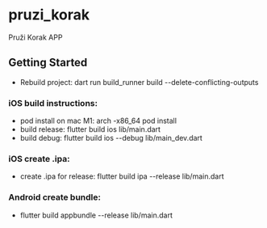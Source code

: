 # pruzi_korak

Pruži Korak APP

## Getting Started

- Rebuild project: dart run build_runner build --delete-conflicting-outputs

### iOS build instructions:
- pod install on mac M1: arch -x86_64 pod install
- build release: flutter build ios lib/main.dart
- build debug: flutter build ios --debug lib/main_dev.dart

### iOS create .ipa:
- create .ipa for release: flutter build ipa --release lib/main.dart

### Android create bundle:
- flutter build appbundle --release lib/main.dart
